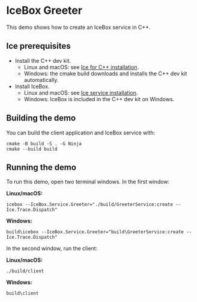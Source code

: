 # IceBox Greeter

This demo shows how to create an IceBox service in C++.

## Ice prerequisites

- Install the C++ dev kit.
  - Linux and macOS: see [Ice for C++ installation].
  - Windows: the cmake build downloads and installs the C++ dev kit automatically.
- Install IceBox.
  - Linux and macOS: see [Ice service installation].
  - Windows: IceBox is included in the C++ dev kit on Windows.

## Building the demo

You can build the client application and IceBox service with:

```shell
cmake -B build -S . -G Ninja
cmake --build build
```

## Running the demo

To run this demo, open two terminal windows. In the first window:

**Linux/macOS:**

```shell
icebox --IceBox.Service.Greeter="./build/GreeterService:create --Ice.Trace.Dispatch"
```

**Windows:**

```shell
build\icebox --IceBox.Service.Greeter="build\GreeterService:create --Ice.Trace.Dispatch"
```

In the second window, run the client:

**Linux/macOS:**

```shell
./build/client
```

**Windows:**

```shell
build\client
```

[Ice for C++ installation]: https://github.com/zeroc-ice/ice/blob/main/NIGHTLY.md#ice-for-c
[Ice service installation]: https://github.com/zeroc-ice/ice/blob/main/NIGHTLY.md#ice-services
